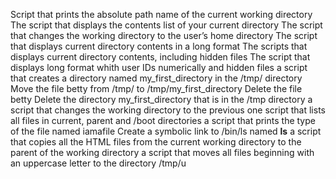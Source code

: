 Script that prints the absolute path name of the current working directory
The script that displays the contents list of your current directory
The script that changes the working directory to the user’s home directory
The script that displays current directory contents in a long format
The scripts that displays current directory contents, including hidden files
The script that displays long format whith user IDs numerically and hidden files
a script that creates a directory named my_first_directory in the /tmp/ directory
Move the file betty from /tmp/ to /tmp/my_first_directory
Delete the file betty
Delete the directory my_first_directory that is in the /tmp directory
a script that changes the working directory to the previous one
script that lists all files in current, parent and /boot directories
a script that prints the type of the file named iamafile
Create a symbolic link to /bin/ls named __ls__
a script that copies all the HTML files from the current working directory to the parent of the working directory
a script that moves all files beginning with an uppercase letter to the directory /tmp/u
